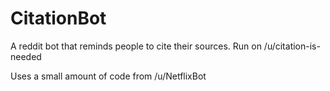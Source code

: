 CitationBot
===========

A reddit bot that reminds people to cite their sources. Run on /u/citation-is-needed

Uses a small amount of code from /u/NetflixBot
